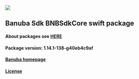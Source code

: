 [![](https://www.banuba.com/hubfs/Banuba_November2018/Images/Banuba%20SDK.png)](https://docs.banuba.com/face-ar-sdk-v1/ios/ios_overview)

## Banuba Sdk BNBSdkCore swift package

#### About packages see [HERE](https://docs.banuba.com/face-ar-sdk-v1/ios/ios_packages)

#### Package version: **1.14.1-138-g40eb4c9af**

#### **[Banuba homepage](https://banuba.com)**

#### **[License](https://www.banuba.com/terms)**
